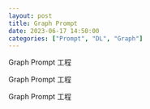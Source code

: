 ```yaml
---
layout: post
title: Graph Prompt
date: 2023-06-17 14:50:00
categories: ["Prompt", "DL", "Graph"]
---
```

Graph Prompt 工程

Graph Prompt 工程

Graph Prompt 工程
